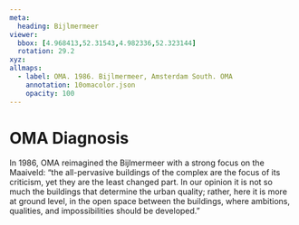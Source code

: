 ```yaml
---
meta:
  heading: Bijlmermeer
viewer:
  bbox: [4.968413,52.31543,4.982336,52.323144]
  rotation: 29.2
xyz:
allmaps:
  - label: OMA. 1986. Bijlmermeer, Amsterdam South. OMA
    annotation: 10omacolor.json
    opacity: 100
---
```

# OMA Diagnosis
In 1986, OMA reimagined the Bijlmermeer with a strong focus on the Maaiveld: “the all-pervasive buildings of the complex are the focus of its criticism, yet they are the least changed part. In our opinion it is not so much the buildings that determine the urban quality; rather, here it is more at ground level, in the open space between the buildings, where ambitions, qualities, and impossibilities should be developed.”

